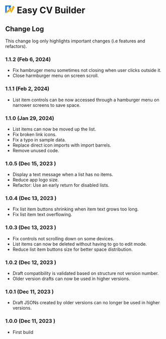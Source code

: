 # <img src="./src/assets/images/logo.svg" alt="Easy CV builder logo" width="30px"/> Easy CV Builder

## Change Log

This change log only highlights important changes (i.e features and refactors).

### **1.1.2 (Feb 6, 2024)**

- Fix hambruger menu sometimes not closing when user clicks outside it.
- Close harmburger menu on screen scroll.

### **1.1.1 (Feb 2, 2024)**

- List item controls can be now accessed through a hamburger menu on narrower screens to save space.

### **1.1.0 (Jan 29, 2024)**

- List items can now be moved up the list.
- Fix broken link icons.
- Fix a typo in sample data.
- Replace direct icon imports with import barrels.
- Remove unused code.

### **1.0.5 (Dec 15, 2023 )**

- Display a text message when a list has no items.
- Reduce app logo size.
- Refactor: Use an early return for disabled lists.

### **1.0.4 (Dec 13, 2023 )**

- Fix list item buttons shrinking when item text grows too long.
- Fix list item text overflowing.

### **1.0.3 (Dec 13, 2023 )**

- Fix controls not scrolling down on some devices.
- List items can now be deleted without having to go to edit mode.
- Reduce list item buttons size for better space distribution.

### **1.0.2 (Dec 12, 2023 )**

- Draft compatibility is validated based on structure not version number.
- Older version drafts can now be used in higher versions.

### **1.0.1 (Dec 11, 2023 )**

- Draft JSONs created by older versions can no longer be used in higher versions.

### **1.0.0 (Dec 11, 2023 )**

- First build
